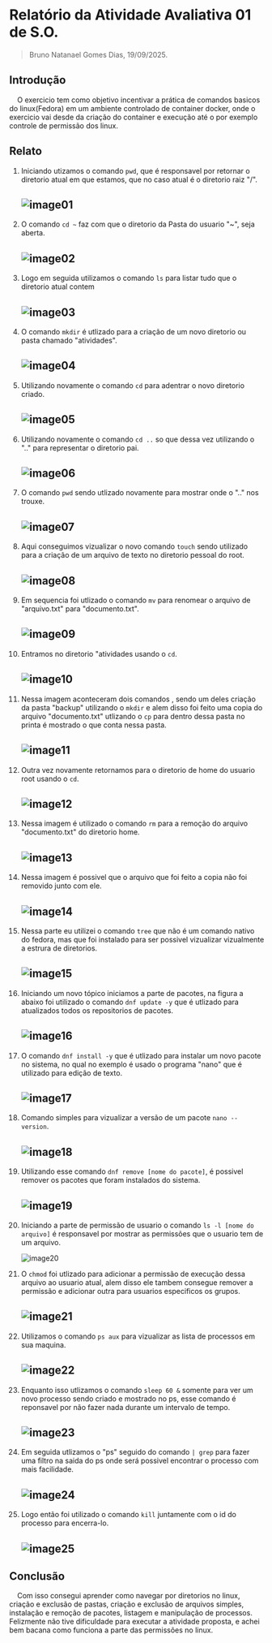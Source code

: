 
# Relatório da Atividade Avaliativa 01 de S.O.

> Bruno Natanael Gomes Dias, 19/09/2025.

## Introdução

&nbsp;&nbsp;&nbsp;&nbsp;O exercicio tem como objetivo incentivar a prática de comandos basicos do linux(Fedora) em um ambiente controlado de container docker, onde o exercicio vai desde da criação do container e execução até o por exemplo controle de permissão dos linux.

## Relato

1. Iniciando utizamos o comando `pwd`, que é responsavel por retornar o diretorio atual em que estamos, que no caso atual é o diretorio raiz "/".

   ![image01](/photos/img01.png)
   ---

1. O comando `cd ~` faz com que o diretorio da Pasta do usuario "~", seja aberta.

    ![image02](/photos/img02.png)
   ---


1. Logo em seguida utilizamos o comando `ls` para listar tudo que o diretorio atual contem

    ![image03](/photos/img03.png)
   ---

1. O comando `mkdir` é utlizado para a criação de um novo diretorio ou pasta chamado "atividades".

   ![image04](/photos/img04.png)
   ---

1. Utilizando novamente o comando `cd` para adentrar o novo diretorio criado.

   ![image05](/photos/img05.png)
   ---

1. Utilizando novamente o comando `cd ..` so que dessa vez utilizando o ".." para representar o diretorio pai.

   ![image06](/photos/img06.png)
   ---

1. O comando `pwd` sendo utlizado novamente para mostrar onde o ".." nos trouxe.

   ![image07](/photos/img07.png)
   ---
1. Aqui conseguimos vizualizar o novo comando `touch` sendo utilizado para a criação de um arquivo de texto no diretorio pessoal do root.

   ![image08](/photos/img08.png)
   ---
1. Em sequencia foi utlizado o comando `mv` para renomear o arquivo de "arquivo.txt" para "documento.txt".

   ![image09](/photos/img09.png)
   ---
1. Entramos no diretorio "atividades usando o `cd`.

   ![image10](/photos/img10.png)
   ---
1. Nessa imagem aconteceram dois comandos , sendo um deles criação da pasta "backup" utilizando o `mkdir` e alem disso foi feito uma copia do arquivo "documento.txt" utlizando o `cp` para dentro dessa pasta no printa é mostrado o que conta nessa pasta.

   ![image11](/photos/img11.png)
   ---
1. Outra vez novamente retornamos para o diretorio de home do usuario root usando o `cd`.

   ![image12](/photos/img12.png)
   ---
1. Nessa imagem é utilizado o comando `rm` para a remoção do arquivo "documento.txt" do diretorio home.

   ![image13](/photos/img13.png)
   ---
1. Nessa imagem é possivel que o arquivo que foi feito a copia não foi removido junto com ele.

   ![image14](/photos/img14.png)
   ---
1. Nessa parte eu utilizei o comando `tree` que não é um comando nativo do fedora, mas que foi instalado para ser possivel vizualizar vizualmente a estrura de diretorios.

   ![image15](/photos/img15.png)
   ---
1. Iniciando um novo tópico iniciamos a parte de pacotes, na figura a abaixo foi utilizado o comando `dnf update -y` que é utlizado para atualizados todos os repositorios de pacotes.

   ![image16](/photos/img16.png)
   ---
1. O comando `dnf install -y` que é utlizado para instalar um novo pacote no sistema, no qual no exemplo é usado o programa "nano" que é utilizado para edição de texto.

   ![image17](/photos/img17.png)
   ---
1. Comando simples para vizualizar a versão de um pacote `nano --version`.

   ![image18](/photos/img18.png)
   ---
1. Utilizando esse comando `dnf remove [nome do pacote]`, é possivel remover os pacotes que foram instalados do sistema.

   ![image19](/photos/img19.png)
   ---
1. Iniciando a parte de permissão de usuario o comando `ls -l [nome do arquivo]` é responsavel por mostrar as permissões que o usuario tem de um arquivo.

   ![image20](/photos/img20.png)

1. O `chmod` foi utlizado para adicionar a permissão de execução dessa arquivo ao usuario atual, alem disso ele tambem consegue remover a permissão e adicionar outra para usuarios especificos os grupos.

   ![image21](/photos/img21.png)
   ---
   
1. Utilizamos o comando `ps aux` para vizualizar as lista de processos em sua maquina.

   ![image22](/photos/img22.png)
   ---
1. Enquanto isso utlizamos o comando `sleep 60 &` somente para ver um novo processo sendo criado e mostrado no ps, esse comando é reponsavel por não fazer nada durante um intervalo de tempo.

   ![image23](/photos/img23.png)
   ---



1. Em seguida utlizamos o "ps" seguido do comando `| grep` para fazer uma filtro na saida do ps onde será possivel encontrar o processo com mais facilidade.

   ![image24](/photos/img25.png)
   ---

1. Logo então foi utilizado o comando `kill` juntamente com o id do processo para encerra-lo.

   ![image25](/photos/img26.png)
   ---

## Conclusão

&nbsp;&nbsp;&nbsp;&nbsp;Com isso consegui aprender como navegar por diretorios no linux, criação e exclusão de pastas, criação e exclusão de arquivos simples, instalação e remoção de pacotes, listagem e manipulação de processos. Felizmente não tive dificuldade para executar a atividade proposta, e achei bem bacana como funciona a parte das permissões no linux.

<!-- - Cabeçalho: título da atividade, nome, data
- Introdução: objetivo do exercício
- Relato: descreva as suas atividades e mostre os resultados com as imagens capturadas
- Conclusão: O que aprendeu? Dificuldades? -- >
